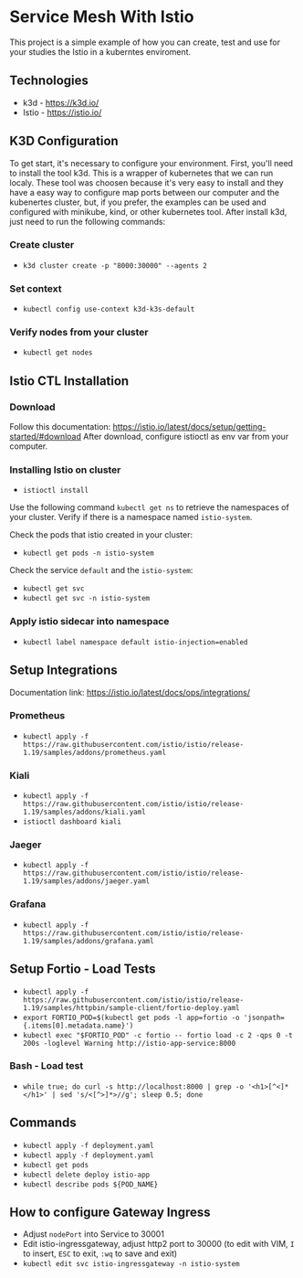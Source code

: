 # Service Mesh With Istio

This project is a simple example of how you can create, test and use for your studies the Istio in a kuberntes enviroment.

## Technologies

* k3d - https://k3d.io/
* Istio - https://istio.io/

## K3D Configuration
To get start, it's necessary to configure your environment. First, you'll need to install the tool k3d. This is a wrapper of kubernetes that we can run localy. These tool was choosen because it's very easy to install and they have a easy way to configure map ports between our computer and the kubenertes cluster, but, if you prefer, the examples can be used and configured with minikube, kind, or other kubernetes tool.
After install k3d, just need to run the following commands:

### Create cluster 
* `k3d cluster create -p "8000:30000" --agents 2`

### Set context
* `kubectl config use-context k3d-k3s-default`

### Verify nodes from your cluster
* `kubectl get nodes`

## Istio CTL Installation

### Download
Follow this documentation: https://istio.io/latest/docs/setup/getting-started/#download
After download, configure istioctl as env var from your computer.

### Installing Istio on cluster

* `istioctl install`

Use the following command `kubectl get ns` to retrieve the namespaces of your cluster.
Verify if there is a namespace named `istio-system`.

Check the pods that istio created in your cluster:
* `kubectl get pods -n istio-system`

Check the service `default` and the `istio-system`:
* `kubectl get svc`
* `kubectl get svc -n istio-system`

### Apply istio sidecar into namespace
* `kubectl label namespace default istio-injection=enabled` 

## Setup Integrations
Documentation link: https://istio.io/latest/docs/ops/integrations/

### Prometheus
* `kubectl apply -f https://raw.githubusercontent.com/istio/istio/release-1.19/samples/addons/prometheus.yaml`

### Kiali
* `kubectl apply -f https://raw.githubusercontent.com/istio/istio/release-1.19/samples/addons/kiali.yaml`
* `istioctl dashboard kiali`

### Jaeger
* `kubectl apply -f https://raw.githubusercontent.com/istio/istio/release-1.19/samples/addons/jaeger.yaml`

### Grafana
* `kubectl apply -f https://raw.githubusercontent.com/istio/istio/release-1.19/samples/addons/grafana.yaml`

## Setup Fortio - Load Tests
* `kubectl apply -f https://raw.githubusercontent.com/istio/istio/release-1.19/samples/httpbin/sample-client/fortio-deploy.yaml`
* `export FORTIO_POD=$(kubectl get pods -l app=fortio -o 'jsonpath={.items[0].metadata.name}')`
* `kubectl exec "$FORTIO_POD" -c fortio -- fortio load -c 2 -qps 0 -t 200s -loglevel Warning http://istio-app-service:8000`

### Bash - Load test
* `while true; do curl -s http://localhost:8000 | grep -o '<h1>[^<]*</h1>' | sed 's/<[^>]*>//g'; sleep 0.5; done`

## Commands
* `kubectl apply -f deployment.yaml`
* `kubectl apply -f deployment.yaml`
* `kubectl get pods`
* `kubectl delete deploy istio-app`
* `kubectl describe pods ${POD_NAME}`

## How to configure Gateway Ingress
* Adjust `nodePort` into Service to 30001
* Edit istio-ingressgateway, adjust http2 port to 30000 (to edit with VIM, `I` to insert, `ESC` to exit, `:wq` to save and exit)
* `kubectl edit svc istio-ingressgateway -n istio-system`